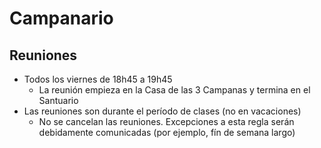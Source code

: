 # Campanario

## Reuniones

* Todos los viernes de 18h45 a 19h45
  * La reunión empieza en la Casa de las 3 Campanas y termina en el Santuario
* Las reuniones son durante el período de clases \(no en vacaciones\)
  * No se cancelan las reuniones. Excepciones a esta regla serán debidamente comunicadas \(por ejemplo, fín de semana largo\)



